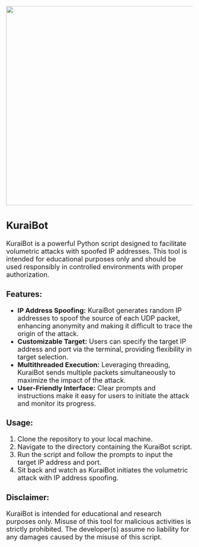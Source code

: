 <img width="539" src="https://github.com/Ismail-Benali/KuraiBot/assets/90980178/424daaa0-25f3-4896-b68a-f1a5cfdbb50d">

<font size="4">

## KuraiBot

KuraiBot is a powerful Python script designed to facilitate volumetric attacks with spoofed IP addresses. This tool is intended for educational purposes only and should be used responsibly in controlled environments with proper authorization. 

### Features:
- **IP Address Spoofing:** KuraiBot generates random IP addresses to spoof the source of each UDP packet, enhancing anonymity and making it difficult to trace the origin of the attack.
- **Customizable Target:** Users can specify the target IP address and port via the terminal, providing flexibility in target selection.
- **Multithreaded Execution:** Leveraging threading, KuraiBot sends multiple packets simultaneously to maximize the impact of the attack.
- **User-Friendly Interface:** Clear prompts and instructions make it easy for users to initiate the attack and monitor its progress.

### Usage:
1. Clone the repository to your local machine.
2. Navigate to the directory containing the KuraiBot script.
3. Run the script and follow the prompts to input the target IP address and port.
4. Sit back and watch as KuraiBot initiates the volumetric attack with IP address spoofing.

### Disclaimer:
KuraiBot is intended for educational and research purposes only. Misuse of this tool for malicious activities is strictly prohibited. The developer(s) assume no liability for any damages caused by the misuse of this script.

</font>
